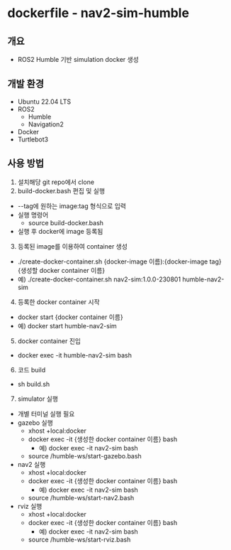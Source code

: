 # dockerfile - nav2-sim-humble
## 개요
- ROS2 Humble 기반 simulation docker 생성

## 개발 환경
  - Ubuntu 22.04 LTS
  - ROS2 
    - Humble
    - Navigation2
  - Docker
  - Turtlebot3

## 사용 방법
1. 설치해당 git repo에서 clone
2. build-docker.bash 편집 및 실행
  - --tag에 원하는 image:tag 형식으로 입력
  - 실행 명령어
    - source build-docker.bash
  - 실행 후 docker에 image 등록됨
3. 등록된 image를 이용하여 container 생성
  - ./create-docker-container.sh {docker-image 이름):{docker-image tag} {생성할 docker container 이름}
  - 예) ./create-docker-container.sh nav2-sim:1.0.0-230801 humble-nav2-sim
4. 등록한 docker container 시작
  - docker start {docker container 이름}
  - 예) docker start humble-nav2-sim
5. docker container 진입
  - docker exec -it humble-nav2-sim bash
6. 코드 build
  - sh build.sh
7. simulator 실행
  - 개별 터미널 실행 필요 
  - gazebo 실행
    - xhost +local:docker
    - docker exec -it {생성한 docker container 이름} bash
      - 예) docker exec -it nav2-sim bash
    - source /humble-ws/start-gazebo.bash
  - nav2 실행
    - xhost +local:docker
    - docker exec -it {생성한 docker container 이름} bash
      - 예) docker exec -it nav2-sim bash
    - source /humble-ws/start-nav2.bash
  - rviz 실행
    - xhost +local:docker
    - docker exec -it {생성한 docker container 이름} bash
      - 예) docker exec -it nav2-sim bash
    - source /humble-ws/start-rviz.bash